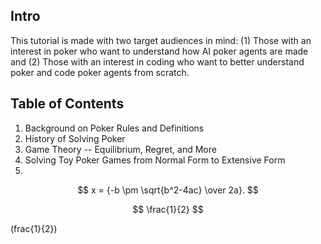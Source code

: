 ## Intro
This tutorial is made with two target audiences in mind: (1) Those with an interest in poker who want to understand how AI poker agents are made and (2) Those with an interest in coding who want to better understand poker and code poker agents from scratch. 

## Table of Contents
1. Background on Poker Rules and Definitions
2. History of Solving Poker
3. Game Theory -- Equilibrium, Regret, and More
4. Solving Toy Poker Games from Normal Form to Extensive Form
5. 

$$
x = {-b \pm \sqrt{b^2-4ac} \over 2a}.
$$

$$
\frac{1}{2}
$$

\(frac{1}{2}\)
